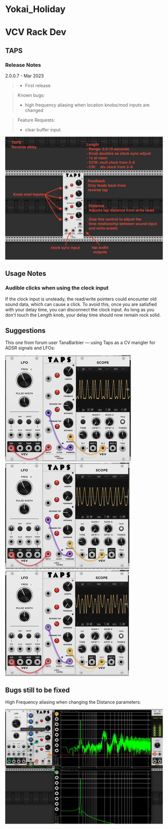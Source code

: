 # Yokai_Holiday
# VCV Rack Dev


## TAPS


### Release Notes

2.0.0.7 - Mar 2023

> - First release

> Known bugs:
> - high frequency aliasing when location knobs/mod inputs are changed

> Feature Requests:
> - clear buffer input


![alt text](https://raw.githubusercontent.com/demcanulty/Yokai_Holiday/main/res/Readme_illustrations/TAPS_documentation.png)


## Usage Notes


###  Audible clicks when using the clock input
If the clock input is unsteady, the read/write pointers could encounter old sound data, which can cause a click.  To avoid this, once you are satisfied with your delay time, you can disconnect the clock input.  As long as you don't touch the Length knob, your delay time should now remain rock solid. 

 
## Suggestions
This one from forum user TanaBarbier — using Taps as a CV mangler for ADSR signals and LFOs:


![alt text](https://raw.githubusercontent.com/demcanulty/Yokai_Holiday/main/res/Readme_illustrations/TanaBarbier_suggestion.png)




## Bugs still to be fixed

High Frequency aliasing when changing the Distance parameters:

![alt text](https://raw.githubusercontent.com/demcanulty/Yokai_Holiday/main/res/Readme_illustrations/aliasing_bug.png)